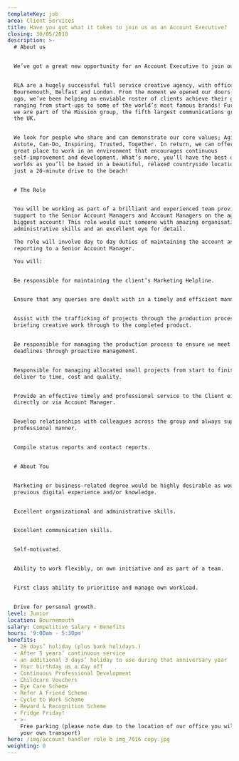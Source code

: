 ```yaml
---
templateKey: job
area: Client Services
title: Have you got what it takes to join us as an Account Executive?
closing: 30/05/2018
description: >-
  # About us


  We’ve got a great new opportunity for an Account Executive to join our team!


  RLA are a hugely successful full service creative agency, with offices in
  Bournemouth, Belfast and London. From the moment we opened our doors 30 years
  ago, we’ve been helping an enviable roster of clients achieve their goals;
  ranging from start-ups to some of the world’s most famous brands! Furthermore,
  we are part of the Mission group, the fifth largest communications group in
  the UK.


  We look for people who share and can demonstrate our core values; Agile,
  Astute, Can-Do, Inspiring, Trusted, Together. In return, we can offer you a
  great place to work in an environment that encourages continuous
  self-improvement and development. What’s more, you’ll have the best of both
  worlds as you’ll be based in a beautiful, relaxed countryside location, but be
  just a 20-minute drive to the beach!


  # The Role


  You will be working as part of a brilliant and experienced team providing
  support to the Senior Account Managers and Account Managers on the agency’s
  biggest account! This role would suit someone with amazing organisation and
  administrative skills and an excellent eye for detail. 

  The role will involve day to day duties of maintaining the account and
  reporting to a Senior Account Manager. 

  You will:


  Be responsible for maintaining the client’s Marketing Helpline.


  Ensure that any queries are dealt with in a timely and efficient manner.


  Assist with the trafficking of projects through the production process from
  briefing creative work through to the completed product.


  Be responsible for managing the production process to ensure we meet project
  deadlines through proactive management.


  Responsible for managing allocated small projects from start to finish and
  deliver to time, cost and quality.


  Provide an effective timely and professional service to the Client either
  directly or via Account Manager.


  Develop relationships with colleagues across the group and always support in a
  professional manner.


  Compile status reports and contact reports.


  # About You


  Marketing or business-related degree would be highly desirable as would
  previous digital experience and/or knowledge.


  Excellent organizational and administrative skills.


  Excellent communication skills.


  Self-motivated.


  Ability to work flexibly, on own initiative and as part of a team.


  First class ability to prioritise and manage own workload.


  Drive for personal growth.
level: Junior
location: Bournemouth
salary: Competitive Salary + Benefits
hours: '9:00am - 5:30pm'
benefits:
  - 28 days’ holiday (plus bank holidays.)
  - After 5 years’ continuous service
  - an additional 3 days’ holiday to use during that anniversary year
  - Your birthday as a day off
  - Continuous Professional Development
  - Childcare Vouchers
  - Eye Care Scheme
  - Refer A Friend Scheme
  - Cycle to Work Scheme
  - Reward & Recognition Scheme
  - Fridge Friday!
  - >-
    Free parking (please note due to the location of our office you will need
    your own transport)
hero: /img/account handler role b img_7616 copy.jpg
weighting: 0
---
```


